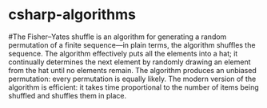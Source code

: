 # csharp-algorithms

#The Fisher–Yates shuffle is an algorithm for generating a random permutation of a finite sequence—in plain terms, 
the algorithm shuffles the sequence. The algorithm effectively puts all the elements into a hat; it continually 
determines the next element by randomly drawing an element from the hat until no elements remain. The algorithm 
produces an unbiased permutation: every permutation is equally likely. The modern version of the algorithm is efficient: 
it takes time proportional to the number of items being shuffled and shuffles them in place.
